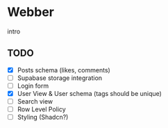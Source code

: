 # Webber

intro

## TODO

- [x] Posts schema (likes, comments)
- [ ] Supabase storage integration
- [ ] Login form
- [x] User View & User schema (tags should be unique)
- [ ] Search view
- [ ] Row Level Policy
- [ ] Styling (Shadcn?)
